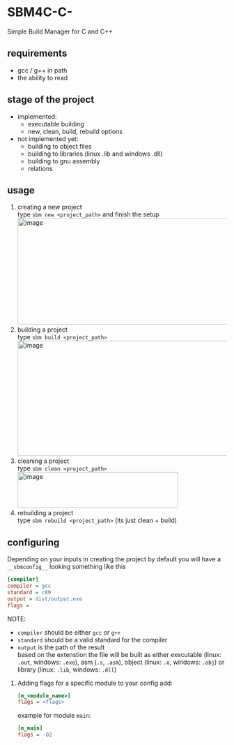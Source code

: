# SBM4C-C-
Simple Build Manager for C and C++

## requirements
  - gcc / g++ in path
  - the ability to read
    
## stage of the project
- implemented:
  - executable building
  - new, clean, build, rebuild options
- not implemented yet:
  - building to object files
  - building to libraries (linux .lib and windows .dll)
  - building to gnu assembly
  - relations

## usage
1. creating a new project  
   type `sbm new <project_path>` and finish the setup  
   <img width="743" height="244" alt="image" src="https://github.com/user-attachments/assets/916e1c10-f7d4-46f6-983e-5d9bbf08108d" />  
2. building a project  
   type `sbm build <project_path>`  
   <img width="956" height="264" alt="image" src="https://github.com/user-attachments/assets/cd43a50f-44bb-433d-9af2-c5584041b6b2" />  
3. cleaning a project  
   type `sbm clean <project_path>`  
   <img width="368" height="82" alt="image" src="https://github.com/user-attachments/assets/153f034f-0480-4f0c-9209-de764ac690af" />  
4. rebuilding a project  
   type `sbm rebuild <project_path>` (its just clean + build)  

## configuring
Depending on your inputs in creating the project by default you will have a `__sbmconfig__` looking something like this  
```ini
[compiler]
compiler = gcc
standard = c89
output = dist/output.exe
flags = 
```
NOTE:
- `compiler` should be either `gcc` or `g++`
- `standard` should be a valid standard for the compiler
- `output` is the path of the result  
  based on the extenstion the file will be built as either executable (linux: `.out`, windows: `.exe`), asm (`.s`, `.asm`), object (linux: `.o`, windows: `.obj`) or library (linux: `.lib`, windows: `.dll`)

1. Adding flags for a specific module
   to your config add:
   ```ini
   [m_<module_name>]
   flags = <flags>
   ```
   example for module `main`:
   ```ini
   [m_main]
   flags = -O2
   ```

